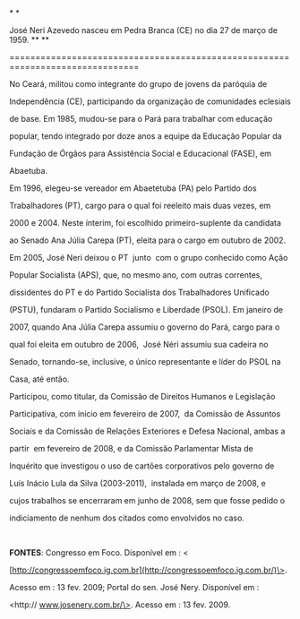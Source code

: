 

* *



José Neri Azevedo nasceu em Pedra Branca (CE) no dia 27 de março de 1959. ** **

===============================================================================



No Ceará, militou como integrante do grupo de jovens da paróquia de

Independência (CE), participando da organização de comunidades eclesiais

de base. Em 1985, mudou-se para o Pará para trabalhar com educação

popular, tendo integrado por doze anos a equipe da Educação Popular da

Fundação de Órgãos para Assistência Social e Educacional (FASE), em

Abaetuba.



Em 1996, elegeu-se vereador em Abaetetuba (PA) pelo Partido dos

Trabalhadores (PT), cargo para o qual foi reeleito mais duas vezes, em

2000 e 2004. Neste ínterim, foi escolhido primeiro-suplente da candidata

ao Senado Ana Júlia Carepa (PT), eleita para o cargo em outubro de 2002.

Em 2005, José Neri deixou o PT  junto  com o grupo conhecido como Ação

Popular Socialista (APS), que, no mesmo ano, com outras correntes,

dissidentes do PT e do Partido Socialista dos Trabalhadores Unificado

(PSTU), fundaram o Partido Socialismo e Liberdade (PSOL). Em janeiro de

2007, quando Ana Júlia Carepa assumiu o governo do Pará, cargo para o

qual foi eleita em outubro de 2006,  José Néri assumiu sua cadeira no

Senado, tornando-se, inclusive, o único representante e líder do PSOL na

Casa, até então.



Participou, como titular, da Comissão de Direitos Humanos e Legislação

Participativa, com início em fevereiro de 2007,  da Comissão de Assuntos

Sociais e da Comissão de Relações Exteriores e Defesa Nacional, ambas a

partir  em fevereiro de 2008, e da Comissão Parlamentar Mista de

Inquérito que investigou o uso de cartões corporativos pelo governo de

Luís Inácio Lula da Silva (2003-2011),  instalada em março de 2008, e

cujos trabalhos se encerraram em junho de 2008, sem que fosse pedido o

indiciamento de nenhum dos citados como envolvidos no caso.



 



**FONTES**: Congresso em Foco. Disponível em : \<

[http://congressoemfoco.ig.com.br](http://congressoemfoco.ig.com.br/)\>.

Acesso em : 13 fev. 2009; Portal do sen. José Nery. Disponível em :

\<http:// www.josenery.com.br/\>. Acesso em : 13 fev. 2009.



 

